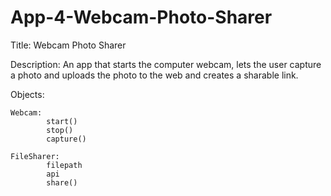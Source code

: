 # App-4-Webcam-Photo-Sharer

Title: Webcam Photo Sharer

Description: An app that starts the computer webcam, lets the user capture a photo
and uploads the photo to the web and creates a sharable link.

Objects:

    Webcam:
            start()
            stop()
            capture()
            
    FileSharer:
            filepath
            api
            share()
